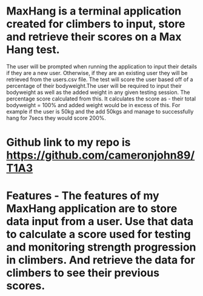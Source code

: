 # MaxHang is a terminal application created for climbers to input, store and retrieve their scores on a Max Hang test.
The user will be prompted when running the application to input their details if they are a new user. Otherwise, if they are an existing user they will be retrieved from the users.csv file.
The test will score the user based off of a percentage of their bodyweight.The user will be required to input their bodyweight as well as the added weight in any given testing session. The percentage score calculated from this. It calculates the score as - their total bodyweight = 100% and added weight would be in excess of this. For example if the user is 50kg and the add 50kgs and manage to successfully hang for 7secs they would score 200%.

# Github link to my repo is https://github.com/cameronjohn89/T1A3

# Features - The features of my MaxHang application are to store data input from a user. Use that data to calculate a score used for testing and monitoring strength progression in climbers. And retrieve the data for climbers to see their previous scores.